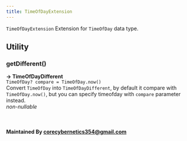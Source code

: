 ```yaml
---
title: TimeOfDayExtension
---
```


`TimeOfDayExtension` Extension for `TimeOfDay` data type.

## Utility

### getDifferent()
**-> TimeOfDayDifferent**<br />
`TimeOfDay? compare = TimeOfDay.now()`<br />
Convert `TimeOfDay` into `TimeOfDayDifferent`, by default it compare with `TimeOfDay.now()`, but you can specify timeofday with `compare` parameter instead.<br />
*non-nullable*


<br />

#### Maintained By corecybernetics354@gmail.com
